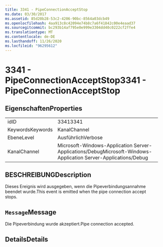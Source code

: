 ```yaml
---
title: 3341 - PipeConnectionAcceptStop
ms.date: 03/30/2017
ms.assetid: 85d20b28-53c2-4206-90bc-8564a03dcb49
ms.openlocfilehash: 4aa913c8c42094e74b8c7a6f41842c00e4eaad37
ms.sourcegitcommit: bc293b14af795e0e999e3304dd40c0222cf2ffe4
ms.translationtype: MT
ms.contentlocale: de-DE
ms.lasthandoff: 11/26/2020
ms.locfileid: "96295612"
---
```

# <a name="3341---pipeconnectionacceptstop"></a><span data-ttu-id="3a5ff-102">3341 - PipeConnectionAcceptStop</span><span class="sxs-lookup"><span data-stu-id="3a5ff-102">3341 - PipeConnectionAcceptStop</span></span>

## <a name="properties"></a><span data-ttu-id="3a5ff-103">Eigenschaften</span><span class="sxs-lookup"><span data-stu-id="3a5ff-103">Properties</span></span>  
  
|||  
|-|-|  
|<span data-ttu-id="3a5ff-104">id</span><span class="sxs-lookup"><span data-stu-id="3a5ff-104">ID</span></span>|<span data-ttu-id="3a5ff-105">3341</span><span class="sxs-lookup"><span data-stu-id="3a5ff-105">3341</span></span>|  
|<span data-ttu-id="3a5ff-106">Keywords</span><span class="sxs-lookup"><span data-stu-id="3a5ff-106">Keywords</span></span>|<span data-ttu-id="3a5ff-107">Kanal</span><span class="sxs-lookup"><span data-stu-id="3a5ff-107">Channel</span></span>|  
|<span data-ttu-id="3a5ff-108">Ebene</span><span class="sxs-lookup"><span data-stu-id="3a5ff-108">Level</span></span>|<span data-ttu-id="3a5ff-109">Ausführlich</span><span class="sxs-lookup"><span data-stu-id="3a5ff-109">Verbose</span></span>|  
|<span data-ttu-id="3a5ff-110">Kanal</span><span class="sxs-lookup"><span data-stu-id="3a5ff-110">Channel</span></span>|<span data-ttu-id="3a5ff-111">Microsoft-Windows-Application Server-Applications/Debug</span><span class="sxs-lookup"><span data-stu-id="3a5ff-111">Microsoft-Windows-Application Server-Applications/Debug</span></span>|  
  
## <a name="description"></a><span data-ttu-id="3a5ff-112">BESCHREIBUNG</span><span class="sxs-lookup"><span data-stu-id="3a5ff-112">Description</span></span>  

 <span data-ttu-id="3a5ff-113">Dieses Ereignis wird ausgegeben, wenn die Pipeverbindungsannahme beendet wurde.</span><span class="sxs-lookup"><span data-stu-id="3a5ff-113">This event is emitted when the pipe connection accept stops.</span></span>  
  
## <a name="message"></a><span data-ttu-id="3a5ff-114">`Message`</span><span class="sxs-lookup"><span data-stu-id="3a5ff-114">Message</span></span>  

 <span data-ttu-id="3a5ff-115">Die Pipeverbindung wurde akzeptiert.</span><span class="sxs-lookup"><span data-stu-id="3a5ff-115">Pipe connection accepted.</span></span>  
  
## <a name="details"></a><span data-ttu-id="3a5ff-116">Details</span><span class="sxs-lookup"><span data-stu-id="3a5ff-116">Details</span></span>
